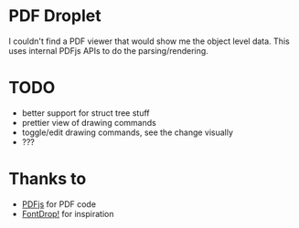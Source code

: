 # PDF Droplet

I couldn't find a PDF viewer that would show me the object level data. This uses internal PDFjs APIs to do the parsing/rendering.

# TODO

- better support for struct tree stuff
- prettier view of drawing commands
- toggle/edit drawing commands, see the change visually
- ???

# Thanks to

- [PDFjs](https://mozilla.github.io/pdf.js/) for PDF code
- [FontDrop!](https://fontdrop.info/) for inspiration
